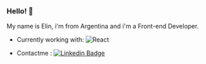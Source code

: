 ### Hello!  👋

My name is Elin, i'm from Argentina and i'm a Front-end Developer. 


- Currently working with:   ![React](https://img.shields.io/badge/-React-%23282C34?style=flat-square&logo=react)

- Contactme :  [![Linkedin Badge](https://img.shields.io/badge/-pamelaelin-0072b1?style=flat&logo=Linkedin&logoColor=white)](https://www.linkedin.com/in/pamelaelinsosa/)



